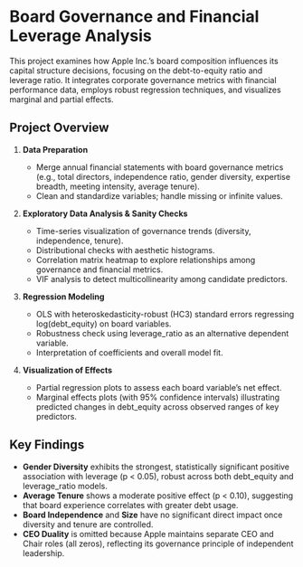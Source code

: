 # Board Governance and Financial Leverage Analysis

This project examines how Apple Inc.’s board composition influences its capital structure decisions, focusing on the debt-to-equity ratio and leverage ratio. It integrates corporate governance metrics with financial performance data, employs robust regression techniques, and visualizes marginal and partial effects.

## Project Overview

1. **Data Preparation**  
   - Merge annual financial statements with board governance metrics (e.g., total directors, independence ratio, gender diversity, expertise breadth, meeting intensity, average tenure).  
   - Clean and standardize variables; handle missing or infinite values.

2. **Exploratory Data Analysis & Sanity Checks**  
   - Time-series visualization of governance trends (diversity, independence, tenure).  
   - Distributional checks with aesthetic histograms.  
   - Correlation matrix heatmap to explore relationships among governance and financial metrics.  
   - VIF analysis to detect multicollinearity among candidate predictors.

3. **Regression Modeling**  
   - OLS with heteroskedasticity-robust (HC3) standard errors regressing log(debt_equity) on board variables.  
   - Robustness check using leverage_ratio as an alternative dependent variable.  
   - Interpretation of coefficients and overall model fit.

4. **Visualization of Effects**  
   - Partial regression plots to assess each board variable’s net effect.  
   - Marginal effects plots (with 95% confidence intervals) illustrating predicted changes in debt_equity across observed ranges of key predictors.

## Key Findings

- **Gender Diversity** exhibits the strongest, statistically significant positive association with leverage (p < 0.05), robust across both debt_equity and leverage_ratio models.  
- **Average Tenure** shows a moderate positive effect (p < 0.10), suggesting that board experience correlates with greater debt usage.  
- **Board Independence** and **Size** have no significant direct impact once diversity and tenure are controlled.  
- **CEO Duality** is omitted because Apple maintains separate CEO and Chair roles (all zeros), reflecting its governance principle of independent leadership.
